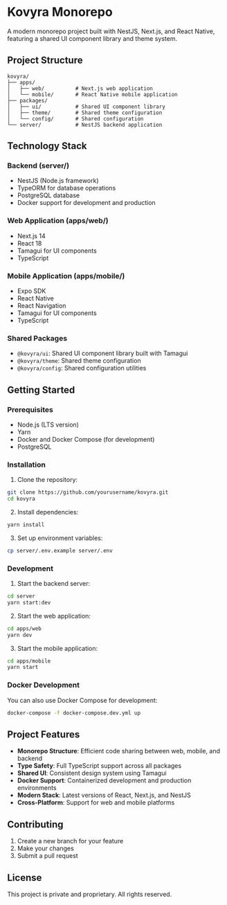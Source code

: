 # Kovyra Monorepo

A modern monorepo project built with NestJS, Next.js, and React Native, featuring a shared UI component library and theme system.

## Project Structure

```
kovyra/
├── apps/
│   ├── web/          # Next.js web application
│   └── mobile/       # React Native mobile application
├── packages/
│   ├── ui/           # Shared UI component library
│   ├── theme/        # Shared theme configuration
│   └── config/       # Shared configuration
└── server/           # NestJS backend application
```

## Technology Stack

### Backend (server/)

- NestJS (Node.js framework)
- TypeORM for database operations
- PostgreSQL database
- Docker support for development and production

### Web Application (apps/web/)

- Next.js 14
- React 18
- Tamagui for UI components
- TypeScript

### Mobile Application (apps/mobile/)

- Expo SDK
- React Native
- React Navigation
- Tamagui for UI components
- TypeScript

### Shared Packages

- `@kovyra/ui`: Shared UI component library built with Tamagui
- `@kovyra/theme`: Shared theme configuration
- `@kovyra/config`: Shared configuration utilities

## Getting Started

### Prerequisites

- Node.js (LTS version)
- Yarn
- Docker and Docker Compose (for development)
- PostgreSQL

### Installation

1. Clone the repository:

```bash
git clone https://github.com/yourusername/kovyra.git
cd kovyra
```

2. Install dependencies:

```bash
yarn install
```

3. Set up environment variables:

```bash
cp server/.env.example server/.env
```

### Development

1. Start the backend server:

```bash
cd server
yarn start:dev
```

2. Start the web application:

```bash
cd apps/web
yarn dev
```

3. Start the mobile application:

```bash
cd apps/mobile
yarn start
```

### Docker Development

You can also use Docker Compose for development:

```bash
docker-compose -f docker-compose.dev.yml up
```

## Project Features

- **Monorepo Structure**: Efficient code sharing between web, mobile, and backend
- **Type Safety**: Full TypeScript support across all packages
- **Shared UI**: Consistent design system using Tamagui
- **Docker Support**: Containerized development and production environments
- **Modern Stack**: Latest versions of React, Next.js, and NestJS
- **Cross-Platform**: Support for web and mobile platforms

## Contributing

1. Create a new branch for your feature
2. Make your changes
3. Submit a pull request

## License

This project is private and proprietary. All rights reserved.
